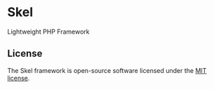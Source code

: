 # Skel
Lightweight PHP Framework

## License
The Skel framework is open-source software licensed under the [MIT license](https://opensource.org/licenses/MIT).
